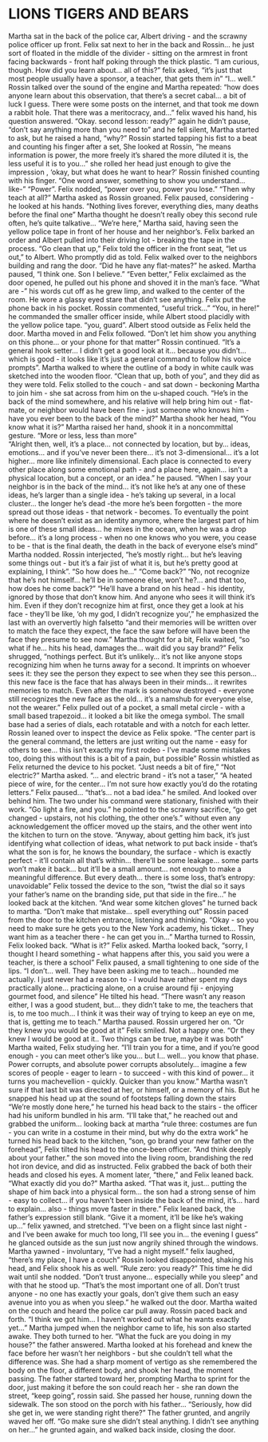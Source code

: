 # LIONS TIGERS AND BEARS

Martha sat in the back of the police car, Albert driving - and the scrawny police officer up front. Felix sat next to her in the back and Rossin… he just sort of floated in the middle of the divider - sitting on the armrest in front facing backwards - front half poking through the thick plastic. 
	“I am curious, though. How did you learn about… all of this?” felix asked, “it’s just that most people usually have a sponsor, a teacher, that gets them in”
	“I… well.”
	Rossin talked over the sound of the engine and Martha repeated: “how does anyone learn about this observation, that there’s a secret cabal... a bit of luck I guess. There were some posts on the internet, and that took me down a rabbit hole. That there was a meritocracy, and…” felix waved his hand, his question answered.
	“Okay. second lesson: ready?” again he didn’t pause, “don’t say anything more than you need to” and he fell silent, Martha started to ask, but he raised a hand, “why?”
	Rossin started tapping his fist to a beat and counting his finger after a set, She looked at Rossin, “he means information is power, the more freely it’s shared the more diluted it is, the less useful it is to you…” she rolled her head just enough to give the impression , ‘okay, but what does he want to hear?’ Rossin finished counting with his finger. “One word answer, something to show you understand… like-”
“Power”.
Felix nodded, “power over you, power you lose.”
“Then why teach at all?” Martha asked as Rossin groaned.
Felix paused, considering - he looked at his hands. “Nothing lives forever, everything dies, many deaths before the final one”
Martha thought he doesn’t really obey this second rule often, he’s quite talkative…
“We’re here,” Martha said, having seen the yellow police tape in front of her house and her neighbor’s. Felix barked an order and Albert pulled into their driving lot - breaking the tape in the process.
“Go clean that up,” Felix told the officer in the front seat, “let us out,” to Albert. Who promptly did as told.
Felix walked over to the neighbors building and rang the door. “Did he have any flat-mates?” he asked.
Martha paused, “I think one. Son I believe.”
“Even better,” Felix exclaimed as the door opened, he pulled out his phone and shoved it in the man’s face. 
“What are -” his words cut off as he grew limp, and walked to the center of the room. He wore a glassy eyed stare that didn’t see anything. Felix put the phone back in his pocket.
Rossin commented, “useful trick…”
“You, in here!” he commanded the smaller officer inside, while Albert stood placidly with the yellow police tape. “you, guard”. Albert stood outside as Felix held the door. Martha moved in and Felix followed.
“Don’t let him show you anything on this phone… or your phone for that matter” Rossin continued. “It’s a general hook setter… I didn’t get a good look at it… because you didn’t… which is good - it looks like it’s just a general command to follow his voice prompts”.
Martha walked to where the outline of a body in white caulk was sketched into the wooden floor. “Clean that up, both of you”, and they did as they were told. Felix stolled to the couch - and sat down - beckoning Martha to join him - she sat across from him on the u-shaped couch.
“He’s in the back of the mind somewhere, and his relative will help bring him out - flat-mate, or neighbor would have been fine - just someone who knows him - have you ever been to the back of the mind?” Martha shook her head, “You know what it is?” 
Martha raised her hand, shook it in a noncommittal gesture. “More or less, less than more”  
“Alright then, well, it’s a place… not connected by location, but by… ideas, emotions… and if you’ve never been there… it’s not 3-dimensional… it’s a lot higher… more like infinitely dimensional. Each place is connected to every other place along some emotional path - and a place here, again… isn’t a physical location, but a concept, or an idea.” he paused. “When I say your neighbor is in the back of the mind… it’s not like he’s at any one of these ideas, he’s larger than a single idea - he’s taking up several, in a local cluster… the longer he’s dead -the more he’s been forgotten - the more spread out those ideas - that network - becomes. To eventually the point where he doesn’t exist as an identity anymore, where the largest part of him is one of these small ideas… he mixes in the ocean, when he was a drop before… it’s a long process - when no one knows who you were, you cease to be - that is the final death, the death in the back of everyone else’s mind”
Martha nodded. Rossin interjected, “he’s mostly right… but he’s leaving some things out - but it’s a fair jist of what it is, but he’s pretty good at explaining, I think”. 
“So how does he…”
“Come back?”
“No, not recognize that he’s not himself… he’ll be in someone else, won’t he?... and that too, how does he come back?”
“He’ll have a brand on his head - his identity, ignored by those that don’t know him. And anyone who sees it will think it’s him. Even if they don’t recognize him at first, once they get a look at his face - they’ll be like, ‘oh my god, I didn’t recognize you’,” he emphasized the last with an oververtly high falsetto “and their memories will be written over to match the face they expect, the face the saw before will have been the face they presume to see now.”
Martha thought for a bit, Felix waited, “so what if he… hits his head, damages the… wait did you say brand?”
Felix shrugged, “nothings perfect. But it’s unlikely… it’s not like anyone stops recognizing him when he turns away for a second. It imprints on whoever sees it: they see the person they expect to see when they see this person… this new face is the face that has always been in their minds… it rewrites memories to match. Even after the mark is somehow destroyed - everyone still recognizes the new face as the old… it’s a namshub for everyone else, not the wearer.” 
Felix pulled out of a pocket, a small metal circle - with a small based trapezoid… it looked a bit like the omega symbol. The small base had a series of dials, each rotatable and with a notch for each letter. Rossin leaned over to inspect the device as Felix spoke.
“The center part is the general command, the letters are just writing out the name - easy for others to see… this isn’t exactly my first rodeo - I’ve made some mistakes too, doing this without this is a bit of a pain, but possible” Rossin whistled as Felix returned the device to his pocket.
“Just needs a bit of fire,”
“Not electric?” Martha asked.
“... and electric brand - it’s not a taser,”
“A heated piece of wire, for the center… I’m not sure how exactly you’d do the rotating letters.”
Felix paused… “that’s… not a bad idea.” he smiled. And looked over behind him. The two under his command were stationary, finished with their work. “Go light a fire, and you.” he pointed to the scrawny sacrifice, “go get changed - upstairs, not his clothing, the other one’s.” without even any acknowledgement the officer moved up the stairs, and the other went into the kitchen to turn on the stove.
“Anyway, about getting him back, it’s just identifying what collection of ideas, what network to put back inside - that’s what the son is for, he knows the boundary, the surface - which is exactly perfect - it’ll contain all that’s within… there’ll be some leakage… some parts won’t make it back… but it’ll be a small amount… not enough to make a meaningful difference. But every death… there is some loss, that’s entropy: unavoidable” Felix tossed the device to the son, “twist the dial so it says your father’s name on the branding side, put that side in the fire…” he looked back at the kitchen. “And wear some kitchen gloves” he turned back to martha. “Don’t make that mistake… spell everything out”
Rossin paced from the door to the kitchen entrance, listening and thinking. “Okay - so you need to make sure he gets you to the New York academy, his ticket… They want him as a teacher there - he can get you in...” Martha turned to Rossin, Felix looked back.
	“What is it?” Felix asked.
	Martha looked back, “sorry, I thought I heard something - what happens after this, you said you were a teacher, is there a school”
Felix paused, a small tightening to one side of the lips. “I don’t… well. They have been asking me to teach… hounded me actually. I just never had a reason to - I would have rather spent my days practically alone… practicing alone, on a cruise around fiji - enjoying gourmet food, and silence” He tilted his head. “There wasn’t any reason either, I was a good student, but… they didn’t take to me, the teachers that is, to me too much… I think it was their way of trying to keep an eye on me, that is, getting me to teach.”
Martha paused. Rossin urgered her on. “Or they knew you would be good at it”
Felix smiled. Not a happy one. “Or they knew I would be good at it.. Two things can be true, maybe it was both”
Martha waited, Felix studying her.
“I’ll train you for a time, and if you’re good enough - you can meet other’s like you… but I… well… you know that phase. Power corrupts, and absolute power corrupts absolutely… imagine a few scores of people - eager to learn - to succeed - with this kind of power… it turns you machevellion - quickly. Quicker than you know.” Martha wasn’t sure if that last bit was directed at her, or himself, or a memory of his. But he snapped his head up at the sound of footsteps falling down the stairs “We’re mostly done here,” he turned his head back to the stairs - the officer had his uniform bundled in his arm. “I’ll take that,” he reached out and grabbed the uniform… looking back at martha “rule three: costumes are fun - you can write in a costume in their mind, but why do the extra work” he turned his head back to the kitchen, “son, go brand your new father on the forehead”, Felix tilted his head to the once-been officer. “And think deeply about your father.” the son moved into the living room, brandishing the red hot iron device, and did as instructed. Felix grabbed the back of both their heads and closed his eyes. A moment later, “there,” and Felix leaned back. 
“What exactly did you do?” Martha asked.
“That was it, just… putting the shape of him back into a physical form… the son had a strong sense of him - easy to collect… if you haven’t been inside the back of the mind, it’s… hard to explain… also - things move faster in there.” Felix leaned back, the father’s expression still blank. “Give it a moment, it’ll be like he’s waking up…” felix yawned, and stretched. “I’ve been on a flight since last night - and I’ve been awake for much too long, I’ll see you in… the evening I guess” he glanced outside as the sun just now angrily shined through the windows.
Martha yawned - involuntary, “I’ve had a night myself.” felix laughed, “there’s my place, I have a couch” 
Rossin looked disappointed, shaking his head, and Felix shook his as well. “Rule zero: you ready?” This time he did wait until she nodded. “Don’t trust anyone… especially while you sleep” and with that he stood up. “That’s the most important one of all. Don’t trust anyone - no one has exactly your goals, don’t give them such an easy avenue into you as when you sleep.” he walked out the door. Martha waited on the couch and heard the police car pull away. 
Rossin paced back and forth. “I think we got him… I haven’t worked out what he wants exactly yet…” Martha jumped when the neighbor came to life, his son also started awake. They both turned to her. 
“What the fuck are you doing in my house?” the father answered.
Martha looked at his forehead and knew the face before her wasn’t her neighbors - but she couldn’t tell what the difference was. She had a sharp moment of vertigo as she remembered the body on the floor, a different body, and shook her head, the moment passing. 
The father started toward her, prompting Martha to sprint for the door, just making it before the son could reach her - she ran down the street, “keep going”, rossin said. She passed her house, running down the sidewalk. 
The son stood on the porch with his father… “Seriously, how did she get in, we were standing right there?”
The father grunted, and angrily waved her off. “Go make sure she didn’t steal anything. I didn’t see anything on her…” he grunted again, and walked back inside, closing the door.
